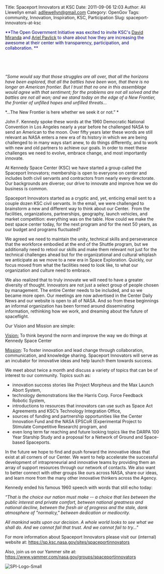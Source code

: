 Title: Spaceport Innovators at KSC
Date: 2011-09-06 12:03
Author: Ali Llewellyn
email: adllewellyn@gmail.com
Category: OpenGov
Tags: community, Innovation, Inspiration, KSC, Participation
Slug: spaceport-innovators-at-ksc

<span style="color: #000080">**The Open Government Initiative was
excited to invite KSC's [David Miranda][] and [Ariel Pavlick][] to share
about how they are increasing the awesome at their center with
transparency, participation, and collaboration. **</span>

 

 

*“Some would say that those struggles are all over, that all the
horizons have been explored, that all the battles have been won, that
there is no longer an American frontier. But I trust that no one in this
assemblage would agree with that sentiment; for the problems are not all
solved and the battles are not all won; and we stand today on the edge
of a New Frontier, the frontier of unfilled hopes and unfilled
threats...*

*…The New Frontier is here whether we seek it or not.” *

John F. Kennedy spoke these words at the 1960 Democratic National
Convention in Los Angeles nearly a year before he challenged NASA to
send an American to the moon. Over fifty years later these words are
still relevant as NASA enters a new era of its history in which we are
being challenged to in many ways start anew, to do things differently,
and to work with new and old partners to achieve our goals. In order to
meet these challenges we need to evolve, embrace change, and most
importantly innovate.

At Kennedy Space Center (KSC) we have started a group called the
Spaceport Innovators; membership is open to everyone on center and
includes both civil servants and contractors from nearly every
directorate. Our backgrounds are diverse; our drive to innovate and
improve how we do business is common.

Spaceport Innovators started as a cryptic and, yet, enticing email sent
to a couple dozen KSC civil servants. In the email, we were challenged
to brainstorm a new and different way to think about our Center.  From
the facilities, organizations, partnerships, geography, launch vehicles,
and market competition: everything was on the table. How could we make
the best space center today, for the next program and for the next 50
years, as our budget and programs fluctuated?

We agreed we need to maintain the unity, technical skills and
perseverance that the workforce embodied at the end of the Shuttle
program, but we additionally need to retool our skills and make them
relevant not just for the technical challenges ahead but for the
organizational and cultural whiplash we anticipate as we move to a new
era in Space Exploration. Quickly, our focus moved from what the
facilities need to look like, to what our organization and culture need
to embrace.

We also realized that to truly innovate we will need to have a greater
diversity of thought. Innovators are not just a select group of people
chosen by management. The entire Center needs to be included, and so we
became more open. Our meetings are now advertised in the Center Daily
News and our website is open to all of NASA. And so from these
beginnings an informal organization has been formed around disseminating
information, rethinking how we work, and dreaming about the future of
spaceflight.

Our Vision and Mission are simple:

<span style="text-decoration: underline">Vision:</span> To think beyond
the norm and improve the way we do things at Kennedy Space Center

<span style="text-decoration: underline">Mission</span>: To foster
innovation and lead change through collaboration, communication, and
knowledge sharing. Spaceport Innovators will serve as an incubator for
innovative ideas and help launch them towards success.

We meet about twice a month and discuss a variety of topics that can be
of interest to our community. Topics such as:

-   innovation success stories like Project Morpheus and the Max Launch
    Abort System,
-   technology demonstrations like the Harris Corp. Force Feedback
    Robotic System,
-   introductions to resources that innovators can use such as Space Act
    Agreements and KSC’s Technology Integration Office,
-   sources of funding and partnership opportunities like the Center
    Innovation Fund and the NASA EPSCoR (Experimental Project to
    Stimulate Competitive Research) program, and
-   even long term far reaching and future looking topics like the DARPA
    100 Year Starship Study and a proposal for a Network of Ground and
    Space-based Spaceports.

In the future we hope to find and push forward the innovative ideas that
exist at all corners of our Center. We want to help accelerate the
successful development of intrapreneurial and innovative teams by
providing them an array of support resources through our network of
contacts. We also want to better connect with other groups like ours
across NASA, share our ideas, and learn more from the many other
innovative thinkers across the Agency.

Kennedy ended his famous 1960 speech with words that still echo today:

*“That is the choice our nation must make -- a choice that lies between
the public interest and private comfort, between national greatness and
national decline, between the fresh air of progress and the stale, dank
atmosphere of "normalcy," between dedication or mediocrity.*

*All mankind waits upon our decision. A whole world looks to see what we
shall do. And we cannot fail that trust. And we cannot fail to try..."*

For more information about Spaceport Innovators please visit our
(internal) website at:
<https://sp.ksc.nasa.gov/sites/spaceportinnovators>

Also, join us on our Yammer site at:
<https://www.yammer.com/nasa.gov/groups/spaceportinnovators>

![SPI-Logo-Small][]

 

 

 

 

 

  [David Miranda]: mailto:david.j.miranda@nasa.gov
  [Ariel Pavlick]: mailto:ariel.d.pavlick@nasa.gov
  [SPI-Logo-Small]: http://open.nasa.gov/wp-content/uploads/2011/09/SPI-Logo-Small.jpg
